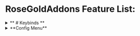 

# RoseGoldAddons Feature List:
<details><summary>**
# Keybinds
**</summary>

- All these modules are toggled using a keybind
	<details>
	<summary>Auto Arrow Align</summary>
	
	- Click keybind to instantly solve Floor 7's Arrow Align terminal
		
	</details>
	<details>
	<summary>Blood Triggerbot</summary>
	
	- Toggle to shoot blood room enemies that are looked at
		
	</details>
	<details>
	<summary>Brewing Macro</summary>
	
	- Toggle to start automatically brewing potions
	- Supports Speed and  Weakness potions
	- Change modes and other options in the RoseGoldAddons config menu under "Alchemy"
	
	</details>
	<details>
	<summary>Crop Nuker</summary>
	
	- Toggle to start nuking
	- Change configuration in the RoseGoldAddons config menu under "Farming"
	- 
	
	</details>
</details>

<details><summary>**Config Menu**</summary>
<p>

</p>
</details>
